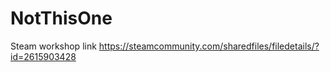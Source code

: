 # NotThisOne

Steam workshop link
https://steamcommunity.com/sharedfiles/filedetails/?id=2615903428

